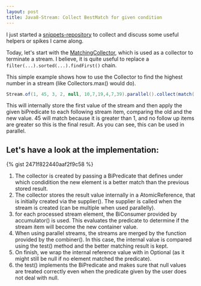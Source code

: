```yaml
---
layout: post
title: Java8-Stream: Collect BestMatch for given condition
---
```


I just started a [snippets-repository](https://github.com/jangalinski/snippets) to collect and discuss some useful helpers or 
spikes I came along.

Today, let's start with the [MatchingCollector](https://github.com/jangalinski/snippets/blob/master/src/main/java/io/github/jangalinski/stream/MatchingCollector.java), 
which is used as a collector to terminate a stream. I believe, it is quite useful to replace a `filter(...).sorted(...).findFirst()` chain.

This simple example shows how to use the Collector to find the highest number in a stream (like Collectors.max() would do).

```java
Stream.of(1, 45, 3, 2, null, 10,7,19,4,7,39).parallel().collect(match((a, b) -> b > a))); // = Optional.of(45)
```

This will internally store the first value of the stream and then apply the given biPredicate to each following stream item, comparing the old and the new value.
45 will match because it is greater than 1, and no follow up items are greater so this is the final result. As you can see, this can be used
in parallel.

## Let's have a look at the implementation:

{% gist 2471f822440aaf2f9c58 %}

1. The collector is created by passing a BiPredicate that defines under which condidition the new element is a better match than the previous stored result. 
1. The collector stores the result value internally in a AtomicReference, that is initially created via the supplier(). The supplier is called when the stream is created (can be multiple when used parallelly).
1. for each processed stream element, the BiConsumer provided by accumulator() is used. This evaluates the predicate to determine if the stream item will become the new container value.
1. When using parallel streams, the streams are merged by the function provided by the combiner(). In this case, the internal value is compared using the test() method and the better matching result is kept.
1. On finish, we wrap the internal reference value with in Optional (as it might still be null if no element matched the predicate).
1. the test() implements the BiPredicate and makes sure that null values are treated correctly even when the predicate given by the user does not deal with null.



